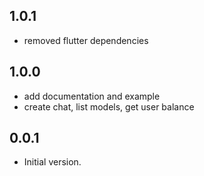 ## 1.0.1
- removed flutter dependencies
## 1.0.0
- add documentation and example
- create chat, list models, get user balance

## 0.0.1

- Initial version.
